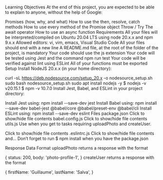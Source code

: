 Learning Objectives
At the end of this project, you are expected to be able to explain to anyone, without the help of Google:

Promises (how, why, and what)
How to use the then, resolve, catch methods
How to use every method of the Promise object
Throw / Try
The await operator
How to use an async function
Requirements
All your files will be interpreted/compiled on Ubuntu 20.04 LTS using node 20.x.x and npm 9.x.x
Allowed editors: vi, vim, emacs, Visual Studio Code
All your files should end with a new line
A README.md file, at the root of the folder of the project, is mandatory
Your code should use the js extension
Your code will be tested using Jest and the command npm run test
Your code will be verified against lint using ESLint
All of your functions must be exported
Setup
Install NodeJS 20.x.x
(in your home directory):

curl -sL https://deb.nodesource.com/setup_20.x -o nodesource_setup.sh
sudo bash nodesource_setup.sh
sudo apt install nodejs -y
$ nodejs -v
v20.15.1
$ npm -v
10.7.0
Install Jest, Babel, and ESLint
in your project directory:

Install Jest using: npm install --save-dev jest
Install Babel using: npm install --save-dev babel-jest @babel/core @babel/preset-env @babel/cli
Install ESLint using: npm install --save-dev eslint
Files
package.json
Click to show/hide file contents
babel.config.js
Click to show/hide file contents
utils.js
Use when you get to tasks requiring uploadPhoto and createUser.

Click to show/hide file contents
.eslintrc.js
Click to show/hide file contents
and…
Don’t forget to run $ npm install when you have the package.json

Response Data Format
uploadPhoto returns a response with the format

{
  status: 200,
  body: 'photo-profile-1',
}
createUser returns a response with the format

{
  firstName: 'Guillaume',
  lastName: 'Salva',
}
